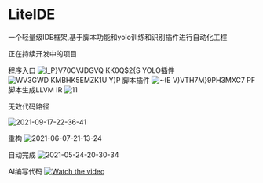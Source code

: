 # LiteIDE
一个轻量级IDE框架,基于脚本功能和yolo训练和识别插件进行自动化工程

正在持续开发中的项目

程序入口
![I_P}V70CVJDGVQ KK0Q$2{S](https://user-images.githubusercontent.com/26686705/224465763-6d634aec-d8cf-4b92-ae4f-fe660eeadee5.png)
YOLO插件
![WV3GWD KMBHK5EMZK1U Y)P](https://user-images.githubusercontent.com/26686705/224465769-e3af2c15-85e5-49b1-ab32-1bed42392612.png)
脚本插件
![~(E V)VTH7M}9PH3MXC7 PF](https://user-images.githubusercontent.com/26686705/224465772-a16e47e9-3b30-4ce6-b718-d28c175dd8ea.png)
脚本生成LLVM IR
![11](https://user-images.githubusercontent.com/26686705/224465830-6edfde53-ba73-4166-bc8f-a621aa8bfd2a.png)

无效代码路径

![2021-09-17-22-36-41](https://user-images.githubusercontent.com/26686705/224465867-ba8457f8-ff9c-49e2-8d62-062d452c9012.gif)

重构
![2021-06-07-21-13-24](https://user-images.githubusercontent.com/26686705/224465951-f34326e3-0999-4391-aade-90d712751f15.gif)

自动完成
![2021-05-24-20-30-34](https://user-images.githubusercontent.com/26686705/224465981-5e1dee62-b043-4039-a1e1-a8549018ea56.gif)

AI编写代码
[![Watch the video](https://i.imgur.com/vKb2F1B.png)](https://www.bilibili.com/video/BV1Ps4y1n7oE/)
